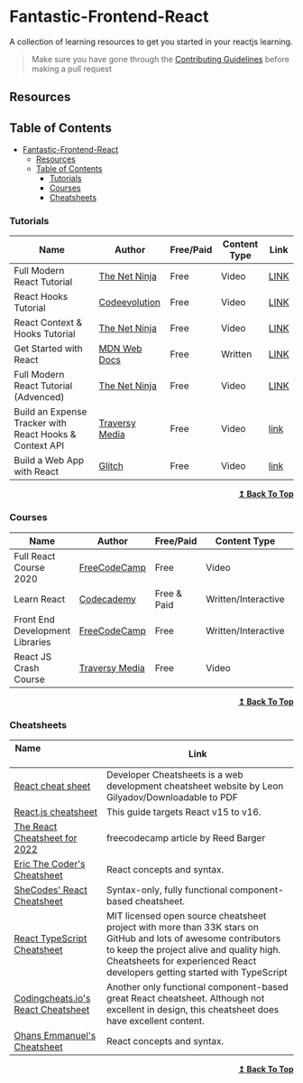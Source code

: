 # Fantastic-Frontend-React
A collection of learning resources to get you started in your reactjs learning.<br />

>Make sure you have gone through the [Contributing Guidelines](https://github.com/reactdeveloperske/Fantastic-Frontend-React/blob/main/CONTRIBUTING.md) before making a pull request

## Resources

## Table of Contents
- [Fantastic-Frontend-React](#fantastic-frontend-react)
  - [Resources](#resources)
  - [Table of Contents](#table-of-contents)
    - [Tutorials](#tutorials)
    - [Courses](#courses)
    - [Cheatsheets](#cheatsheets)
<!---
Copy these five lines below on the next line and add a resource

| | | | |

Make sure to preview the results before making a pull request
-->

### Tutorials

|  Name  | Author | Free/Paid | Content Type | Link |
| --- | --- | --- | --- | --- |
| Full Modern React Tutorial | [The Net Ninja](https://www.youtube.com/c/TheNetNinja) | Free | Video | [LINK](https://youtube.com/playlist?list=PL4cUxeGkcC9gZD-Tvwfod2gaISzfRiP9d) |
| React Hooks Tutorial | [Codeevolution](https://www.youtube.com/c/Codevolution) | Free | Video | [LINK](https://www.youtube.com/playlist?list=PLC3y8-rFHvwisvxhZ135pogtX7_Oe3Q3A) |
| React Context & Hooks Tutorial | [The Net Ninja](https://www.youtube.com/c/TheNetNinja) | Free | Video | [LINK](https://www.youtube.com/watch?v=6RhOzQciVwI&list=PL4cUxeGkcC9hNokByJilPg5g9m2APUePI) |
| Get Started with React | [MDN Web Docs](https://developer.mozilla.org/en-US/) | Free | Written | [LINK](https://developer.mozilla.org/en-US/docs/Learn/Tools_and_testing/Client-side_JavaScript_frameworks/React_getting_started) |
| Full Modern React Tutorial (Advenced) | [The Net Ninja](https://www.youtube.com/c/TheNetNinja) | Free |  Video |[LINK](https://youtube.com/playlist?list=PL4cUxeGkcC9gZD-Tvwfod2gaISzfRiP9d) |
| Build an Expense Tracker with React Hooks & Context API | [Traversy Media](https://www.traversymedia.com/) | Free | Video | [link](https://www.youtube.com/watch?v=XuFDcZABiDQ&list=PLillGF-RfqbY3c2r0htQyVbDJJoBFE6Rb&index=1&t=3s) |
| Build a Web App with React | [Glitch](https://blog.glitch.com/post/react-starter-kit) | Free | Video | [link](https://blog.glitch.com/post/react-starter-kit) |

<div align="right">
    <b><a href="#table-of-contents">↥ Back To Top</a></b>
</div>

### Courses

|  Name  | Author | Free/Paid |Content Type | Link |
| --- | --- | --- | --- | --- |
| Full React Course 2020 | [FreeCodeCamp](https://www.youtube.com/channel/UC8butISFwT-Wl7EV0hUK0BQ) | Free | Video | [LINK](https://www.youtube.com/watch?v=4UZrsTqkcW4) |
| Learn React | [Codecademy](https://www.codecademy.com/) | Free & Paid | Written/Interactive | [LINK](https://www.codecademy.com/learn/react-101) |
| Front End Development Libraries | [FreeCodeCamp](https://www.freecodecamp.org/learn) | Free | Written/Interactive | [LINK](https://www.freecodecamp.org/learn/front-end-libraries/) |
| React JS Crash Course | [Traversy Media](https://www.traversymedia.com/) | Free | Video | [link](https://www.youtube.com/watch?v=w7ejDZ8SWv8&t=4570s) |

<div align="right">
    <b><a href="#table-of-contents">↥ Back To Top</a></b>
</div>

### Cheatsheets

| Name&nbsp; &nbsp; &nbsp; &nbsp; &nbsp; &nbsp; &nbsp; &nbsp; &nbsp; &nbsp; &nbsp; &nbsp; &nbsp; &nbsp; | Link |
| ----------------------- | ------------------ |
| [React cheat sheet](http://www.developer-cheatsheets.com/react)| Developer Cheatsheets is a web development cheatsheet website by Leon Gilyadov/Downloadable to PDF |
| [React.js cheatsheet](https://devhints.io/react)|  This guide targets React v15 to v16. |
| [The React Cheatsheet for 2022](https://www.freecodecamp.org/news/the-react-cheatsheet/)| freecodecamp article by Reed Barger |
| [Eric The Coder's Cheatsheet](https://dev.to/ericchapman/react-cheat-sheet-updated-may-2021-1mcd)| React concepts and syntax. |
| [SheCodes' React Cheatsheet](https://cheatsheets.shecodes.io/react)| Syntax-only, fully functional component-based cheatsheet. |
| [React TypeScript Cheatsheet](https://github.com/typescript-cheatsheets/react)| MIT licensed open source cheatsheet project with more than 33K stars on GitHub and lots of awesome contributors to keep the project alive and quality high. Cheatsheets for experienced React developers getting started with TypeScript |
| [Codingcheats.io's React Cheatsheet](https://codingcheats.io/react/)| Another only functional component-based great React cheatsheet. Although not excellent in design, this cheatsheet does have excellent content. |
| [Ohans Emmanuel's Cheatsheet](https://dev.to/ericchapman/react-cheat-sheet-updated-may-2021-1mcd)| React concepts and syntax. |


<div align="right">
    <b><a href="#table-of-contents">↥ Back To Top</a></b>
</div>

<!-- ### Blogs & Technical Articles

|  Name  | Author| Link |
| --- | --- | --- |

<div align="right">
    <b><a href="#table-of-contents">↥ Back To Top</a></b>
</div> -->
